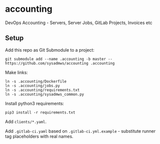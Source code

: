 # accounting
DevOps Accounting - Servers, Server Jobs, GitLab Projects, Invoices etc

## Setup
Add this repo as Git Submodule to a project:
```
git submodule add --name .accounting -b master -- https://github.com/sysadmws/accounting .accounting
```

Make links:
```
ln -s .accounting/Dockerfile
ln -s .accounting/jobs.py
ln -s .accounting/requirements.txt
ln -s .accounting/sysadmws_common.py
```

Install python3 requirements:
```
pip3 install -r requirements.txt
```

Add `clients/*.yaml`.

Add `.gitlab-ci.yaml` based on `.gitlab-ci.yml.example` - substitute runner tag placeholders with real names.
